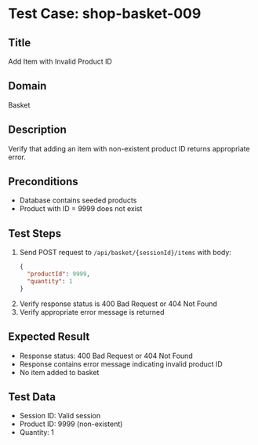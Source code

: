 # Test Case: shop-basket-009

## Title
Add Item with Invalid Product ID

## Domain
Basket

## Description
Verify that adding an item with non-existent product ID returns appropriate error.

## Preconditions
- Database contains seeded products
- Product with ID = 9999 does not exist

## Test Steps
1. Send POST request to `/api/basket/{sessionId}/items` with body:
   ```json
   {
     "productId": 9999,
     "quantity": 1
   }
   ```
2. Verify response status is 400 Bad Request or 404 Not Found
3. Verify appropriate error message is returned

## Expected Result
- Response status: 400 Bad Request or 404 Not Found
- Response contains error message indicating invalid product ID
- No item added to basket

## Test Data
- Session ID: Valid session
- Product ID: 9999 (non-existent)
- Quantity: 1